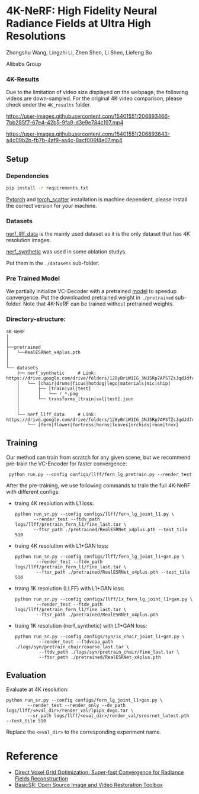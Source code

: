 # 4K-NeRF: High Fidelity Neural Radiance Fields at Ultra High Resolutions
Zhongshu Wang, Lingzhi Li, Zhen Shen, Li Shen, Liefeng Bo

Alibaba Group

### 4K-Results
Due to the limitation of video size displayed on the webpage, the following videos are down-sampled. For the original 4K video comparison, please check under the `4K_results` folder.

https://user-images.githubusercontent.com/15401551/206893466-7bb285f7-67e4-42b5-9fa9-d3e9e784c197.mp4

https://user-images.githubusercontent.com/15401551/206893643-a4c09b2b-fb7b-4af9-aa4c-8acf006f4e07.mp4

## Setup
### Dependencies

```sh
pip install -r requirements.txt
```
[Pytorch](https://pytorch.org/) and [torch_scatter](https://github.com/rusty1s/pytorch_scatter) installation is machine dependent, please install the correct version for your machine.


### Datasets

[nerf_llff_data](https://drive.google.com/drive/folders/14boI-o5hGO9srnWaaogTU5_ji7wkX2S7) is the mainly used dataset as it is the only dataset that has 4K resolution images. 

[nerf_synthetic](https://drive.google.com/drive/folders/128yBriW1IG_3NJ5Rp7APSTZsJqdJdfc1) was used in some ablation studys.

Put them in the `./datasets` sub-folder.

### Pre Trained Model
 We partially initialize VC-Decoder with a pretrained  [model](https://github.com/xinntao/Real-ESRGAN/releases/download/v0.1.0/RealESRGAN_x4plus.pth)  to  speedup convergence. Put the downloaded pretrained weight in `./pretrained` sub-folder. Note that 4K-NeRF can be trained without pretrained weights.

### Directory-structure:
```
4K-NeRF
│ 
│
├──pretrained
│   └──RealESRNet_x4plus.pth
│ 
│ 
└── datasets
    ├── nerf_synthetic     # Link: https://drive.google.com/drive/folders/128yBriW1IG_3NJ5Rp7APSTZsJqdJdfc1
    │   └── [chair|drums|ficus|hotdog|lego|materials|mic|ship]
    │       ├── [train|val|test]
    │       │   └── r_*.png
    │       └── transforms_[train|val|test].json
    │
    │
    └── nerf_llff_data     # Link: https://drive.google.com/drive/folders/128yBriW1IG_3NJ5Rp7APSTZsJqdJdfc1
        └── [fern|flower|fortress|horns|leaves|orchids|room|trex]
```


## Training
Our method can train from scratch for any given scene, but we recommend pre-train the VC-Encoder for faster convergence:

` python run.py --config configs/llff/fern_lg_pretrain.py --render_test`


After the pre-training, we use following commands to train the full 4K-NeRF with different configs:

* traing 4K resolution with L1 loss:

    ```
    python run_sr.py --config configs/llff/fern_lg_joint_l1.py \
           --render_test --ftdv_path logs/llff/pretrain_fern_l1/fine_last.tar \
           --ftsr_path ./pretrained/RealESRNet_x4plus.pth --test_tile 510
    ```

* traing 4K resolution with L1+GAN loss:

    ```
    python run_sr.py --config configs/llff/fern_lg_joint_l1+gan.py \
            --render_test --ftdv_path logs/llff/pretrain_fern_l1/fine_last.tar \
            --ftsr_path ./pretrained/RealESRNet_x4plus.pth --test_tile 510
    ```

* traing 1K resolution (LLFF) with L1+GAN loss:

    ```
    python run_sr.py --config configs/llff/1x_fern_lg_joint_l1+gan.py \
            --render_test --ftdv_path logs/llff/pretrain_fern_l1/fine_last.tar \
            --ftsr_path ./pretrained/RealESRNet_x4plus.pth 
    ```

* traing 1K resolution (nerf_synthetic) with L1+GAN loss:

    ```
    python run_sr.py --config configs/syn/1x_chair_joint_l1+gan.py \
             --render_test --ftdvcoa_path ./logs/syn/pretrain_chair/coarse_last.tar \
             --ftdv_path ./logs/syn/pretrain_chair/fine_last.tar \
             --ftsr_path ./pretrained/RealESRNet_x4plus.pth 
    ```

## Evaluation

Evaluate at 4K resolution:

   ```
   python run_sr.py --config configs/fern_lg_joint_l1+gan.py \
           --render_test --render_only --dv_path logs/llff/<eval_dir>/render_val/lpips_dvgo.tar \
           --sr_path logs/llff/<eval_dir>/render_val/sresrnet_latest.pth --test_tile 510
   ```

 Replace the `<eval_dir>` to the corresponding experiment name.

# Reference
* [Direct Voxel Grid Optimization: Super-fast Convergence for Radiance Fields Reconstruction](https://github.com/sunset1995/DirectVoxGO)
* [BasicSR: Open Source Image and Video Restoration Toolbox](https://github.com/XPixelGroup/BasicSR)
